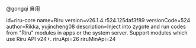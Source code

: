 @gongqi 自用

id=riru-core
name=Riru
version=v26.1.4.r524.125daf3f89
versionCode=524
author=Rikka, yujincheng08
description=Inject into zygote and run codes from "Riru" modules in apps or the system server. Support modules which use Riru API v24+.
riruApi=26
riruMinApi=24